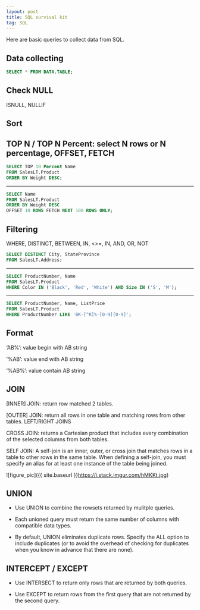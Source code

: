 ```yaml
---
layout: post
title: SQL survival kit
tag: SQL
---
```


Here are basic queries to collect data from SQL.

## Data collecting
```SQL
SELECT * FROM DATA.TABLE;
```
## Check NULL
ISNULL, NULLIF

## Sort
TOP N / TOP N Percent: select N rows or N percentage, OFFSET, FETCH
-----
```SQL
SELECT TOP 10 Percent Name
FROM SalesLT.Product
ORDER BY Weight DESC;
```
-----
```SQL
SELECT Name
FROM SalesLT.Product
ORDER BY Weight DESC
OFFSET 10 ROWS FETCH NEXT 100 ROWS ONLY;
```
## Filtering
WHERE, DISTINCT, BETWEEN, IN, <>=, IN, AND, OR, NOT
```SQL
SELECT DISTINCT City, StateProvince
FROM SalesLT.Address;
```
-----
```SQL
SELECT ProductNumber, Name
FROM SalesLT.Product
WHERE Color IN ('Black', 'Red', 'White') AND Size IN ('S', 'M');
```
-----
```SQL
SELECT ProductNumber, Name, ListPrice
FROM SalesLT.Product
WHERE ProductNumber LIKE 'BK-[^R]%-[0-9][0-9]';
```
## Format

‘AB%’: value begin with AB string

‘%AB’: value end with AB string

‘%AB%’: value contain AB string

[^R]: different from R string

## JOIN
[INNER] JOIN: return row matched 2 tables.

[OUTER] JOIN: return all rows in one table and matching rows from other tables. LEFT/RIGHT JOINS

CROSS JOIN: returns a Cartesian product that includes every combination of the selected columns from both tables.

SELF JOIN: A self-join is an inner, outer, or cross join that matches rows in a table to other rows in the same table. When defining a self-join, you must specify an alias for at least one instance of the table being joined.

![figure_pic]({{ site.baseurl }}https://i.stack.imgur.com/hMKKt.jpg)

## UNION
- Use UNION to combine the rowsets returned by mulitple queries.

- Each unioned query must return the same number of columns with compatible data types.

- By default, UNION eliminates duplicate rows. Specify the ALL option to include duplicates (or to avoid the overhead of checking for duplicates when you know in advance that there are none).

## INTERCEPT / EXCEPT
- Use INTERSECT to return only rows that are returned by both queries.

- Use EXCEPT to return rows from the first query that are not returned by the second query.
